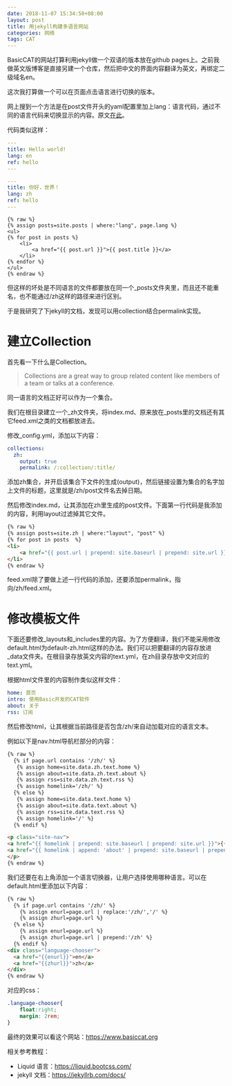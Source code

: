 ```yaml
---
date: 2018-11-07 15:34:50+08:00
layout: post
title: 用jekyll构建多语言网站
categories: 网络
tags: CAT
---
```


BasicCAT的网站打算利用jekyll做一个双语的版本放在github pages上。之前我做英文版博客是直接另建一个仓库，然后把中文的界面内容翻译为英文，再绑定二级域名en。

这次我打算做一个可以在页面点击语言进行切换的版本。

网上搜到一个方法是在post文件开头的yaml配置里加上lang：语言代码，通过不同的语言代码来切换显示的内容。原文[在此](https://www.sylvaindurand.org/making-jekyll-multilingual/)。

代码类似这样：

```yaml
---
title: Hello world!
lang: en
ref: hello
---

---
title: 你好，世界！
lang: zh
ref: hello
---
```

```liquid
{% raw %} 
{% assign posts=site.posts | where:"lang", page.lang %}
<ul>
{% for post in posts %}
    <li>
        <a href="{{ post.url }}">{{ post.title }}</a>
    </li>
{% endfor %}
</ul>
{% endraw %} 
```

但这样的坏处是不同语言的文件都要放在同一个_posts文件夹里，而且还不能重名，也不能通过/zh这样的路径来进行区别。

于是我研究了下jekyll的文档，发现可以用collection结合permalink实现。

# 建立Collection

首先看一下什么是Collection。

>Collections are a great way to group related content like members of a team or talks at a conference.

同一语言的文档正好可以作为一个集合。

我们在根目录建立一个_zh文件夹，将index.md、原来放在_posts里的文档还有其它feed.xml之类的文档都放进去。

修改_config.yml，添加以下内容：

```yaml
collections:
  zh:
    output: true
    permalink: /:collection/:title/
```

添加zh集合，并开启该集合下文件的生成(output)，然后链接设置为集合的名字加上文件的标题，这里就是/zh/post文件名去掉日期。

然后修改index.md，让其添加在zh里生成的post文件。下面第一行代码是我添加的内容，利用layout过滤掉其它文件。

```html
{% raw %} 
{% assign posts=site.zh | where:"layout", "post" %}
{% for post in posts  %}
<li>
    <a href="{{ post.url | prepend: site.baseurl | prepend: site.url }}">{{ post.title }}</a> <time datetime="{{ post.date | date_to_xmlschema }}">{{ post.date | date: "%b %d, %Y" }}</time>
</li>
{% endraw %} 
```

feed.xml除了要做上述一行代码的添加，还要添加permalink，指向/zh/feed.xml。

# 修改模板文件

下面还要修改_layouts和_includes里的内容。为了方便翻译，我们不能采用修改default.html为default-zh.html这样的办法。我们可以把要翻译的内容存放进_data文件夹。在根目录存放英文内容的text.yml，在zh目录存放中文对应的text.yml。

根据html文件里的内容制作类似这样文件：

```yaml
home: 首页
intro: 使用Basic开发的CAT软件
about: 关于
rss: 订阅
```

然后修改html，让其根据当前路径是否包含/zh/来自动加载对应的语言文本。

例如以下是nav.html导航栏部分的内容：

```html
{% raw %} 
  {% if page.url contains '/zh/' %}
   {% assign home=site.data.zh.text.home %}
   {% assign about=site.data.zh.text.about %}
   {% assign rss=site.data.zh.text.rss %}
   {% assign homelink='/zh/' %}
  {% else %}
   {% assign home=site.data.text.home %}
   {% assign about=site.data.text.about %}
   {% assign rss=site.data.text.rss %}
   {% assign homelink='/' %}
  {% endif %}

<p class="site-nav">
<a href="{{ homelink | prepend: site.baseurl | prepend: site.url }}">{{home}}</a> / 
<a href="{{ homelink | append: 'about' | prepend: site.baseurl | prepend: site.url }}">{{about}}</a> / <a href="{{ homelink | append: 'feed.xml' | prepend: site.baseurl | prepend: site.url }}">{{rss}}</a>
</p>
{% endraw %} 
```

我们还要在右上角添加一个语言切换器，让用户选择使用哪种语言。可以在default.html里添加以下内容：

```html
{% raw %} 
  {% if page.url contains '/zh/' %}
    {% assign enurl=page.url | replace:'/zh/','/' %}
    {% assign zhurl=page.url %}
  {% else %}
    {% assign enurl=page.url %}
    {% assign zhurl=page.url | prepend:'/zh' %}
  {% endif %}
<div class="language-chooser">
  <a href="{{enurl}}">en</a>
  <a href="{{zhurl}}">zh</a>
</div>
{% endraw %} 
```

对应的css：

```css
.language-chooser{
    float:right;
    margin: 2rem;
}
```

最终的效果可以看这个网站：<https://www.basiccat.org>

相关参考教程：

* Liquid 语言：<https://liquid.bootcss.com/>
* jekyll 文档：<https://jekyllrb.com/docs/>
